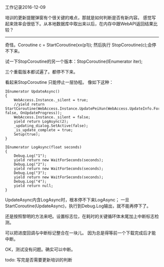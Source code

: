 工作记录2016-12-09

培训的更新提醒弹窗有个很关键的难点，那就是如何判断是否有新内容。
感觉写起来效率会很低下。从本地数据库中取出来以后，在内存中跟WebAPI返回结果比较？

----

奇怪。Coroutine c = StartCoroutine(xx(p1));
然后执行 StopCoroutine(c);会停不下来。

试一下StopCoroutine的另一个版本：StopCoroutine(IEnumerator iter);

三个重载版本都试遍了。都停不下来。

看起来StopCoroutine 只能停止一层协程。
像如下这种：
```
IEnumerator UpdateAsync()
{
    WebAccess.Instance._silent = true;
    //yield return StartCoroutine(WebAccess.Instance.UpdatePeiXun(WebAccess.UpdateInfo.ForceUpdate, false, OnUpdateProgress));
    WebAccess.Instance._silent = false;
    yield return LogAsync(2);
    _updating_dialog.SetActive(false);
    _is_update_complete = true;
    Setup(true);
}

IEnumerator LogAsync(float seconds)
{
    Debug.Log("1");
    yield return new WaitForSeconds(seconds);
    Debug.Log("2");
    yield return new WaitForSeconds(seconds);
    Debug.Log("3");
    yield return new WaitForSeconds(seconds);
    Debug.Log("4");
    yield return null;
}
```
UpdateAsync内含LogAsync时，根本停不下来LogAsync；
一旦StartCoroutine(UpdateAsync)，执行到Debug.Log输出，就不能再停下了。

还是按照黎明的方法来吧。设置标志位，在耗时的关键循环体末尾加上中断标志检测。

可以把进度回调与中断标记整合在一块儿。
因为总是得等前一个下载完成后才能中断。

OK，测试没有问题。确实可以中断。

todo: 写完是否需要更新培训的判断